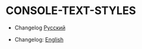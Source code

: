 # CONSOLE-TEXT-STYLES

- Changelog [Русский](./docs/CHANGELOG-RU.md)

- Changelog: [English](./docs/CHANGELOG-EN.md)

